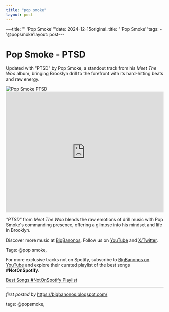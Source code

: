 ```yaml
---
title: "pop smoke"
layout: post
---
```

---title: "' 'Pop Smoke''"date: 2024-12-15original_title: "'Pop Smoke'"tags:  - '@popsmoke'layout: post---<!-- Title of the Post --><h1 >Pop Smoke - PTSD</h1> <!-- Introductory Text --><p >Updated with "PTSD" by Pop Smoke, a standout track from his *Meet The Woo* album, bringing Brooklyn drill to the forefront with its hard-hitting beats and raw energy.</p> <!-- Featured Image --><div > <img src="https://i.ytimg.com/vi/mMrpS3E5JVA/sddefault.jpg" alt="Pop Smoke PTSD" /></div> <!-- YouTube Video Embed --><div > <iframe width="100%" height="385" src="https://www.youtube.com/embed/ELNUK2W0aVs" title="Pop Smoke - PTSD" frameborder="0" allow="accelerometer; autoplay; clipboard-write; encrypted-media; gyroscope; picture-in-picture; web-share" referrerpolicy="strict-origin-when-cross-origin" allowfullscreen></iframe></div> <!-- Song Information --><div > <p><em>"PTSD"</em> from *Meet The Woo* blends the raw emotions of drill music with Pop Smoke's commanding presence, offering a glimpse into his mindset and life in Brooklyn.</p></div> <!-- Footer Links --><div > <p>Discover more music at <a href="https://bigbanonos.blogspot.com/" target="_blank">BigBanonos</a>. Follow us on <a href="https://www.youtube.com/@BigBanonos" target="_blank">YouTube</a> and <a href="https://x.com/bigbanonos" target="_blank">X/Twitter</a>.</p></div> <!-- Tags --><p >Tags: @pop smoke,</p><!--Subscribe and Playlist Links--><div>    <p>For more exclusive tracks not on Spotify, subscribe to <a href="https://www.youtube.com/@BigBanonos" target="_blank">BigBanonos on YouTube</a> and explore their curated playlist of the best songs <strong>#NotOnSpotify</strong>.</p>    <p><a href="https://www.youtube.com/playlist?list=PLtuNtuTatqI0kFahUCbtbfenC_ET5O_tr" target="_blank">Best Songs #NotOnSpotify Playlist<br /></a></p></div><hr /><p><em>first posted by</em> <a href="https://bigbanonos.blogspot.com/" rel="noopener" target="_new">https://bigbanonos.blogspot.com/</a></p><p>tags: @popsmoke,</p>